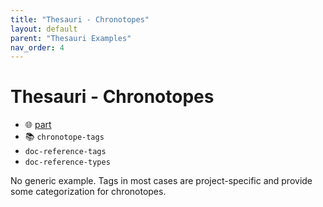 ```yaml
---
title: "Thesauri - Chronotopes"
layout: default
parent: "Thesauri Examples"
nav_order: 4
---
```


# Thesauri - Chronotopes

- 🌐 [part](https://github.com/vedph/cadmus-general/blob/master/docs/chronotopes.md)
- 📚 `chronotope-tags`
- `doc-reference-tags`
- `doc-reference-types`

No generic example. Tags in most cases are project-specific and provide some categorization for chronotopes.

